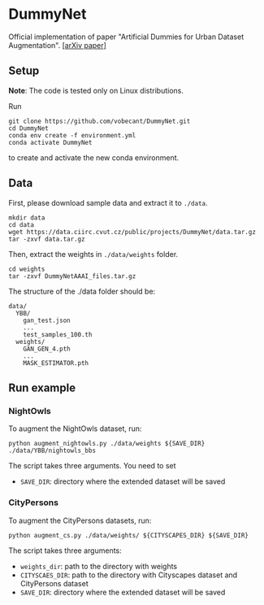 # DummyNet
Official implementation of paper "Artificial Dummies for Urban Dataset Augmentation". [[arXiv paper]](https://arxiv.org/abs/2012.08274)

## Setup
**Note**: The code is tested only on Linux distributions.

Run
```
git clone https://github.com/vobecant/DummyNet.git
cd DummyNet
conda env create -f environment.yml
conda activate DummyNet
```
to create and activate the new conda environment.

## Data
First, please download sample data and extract it to `./data`. 
```
mkdir data
cd data
wget https://data.ciirc.cvut.cz/public/projects/DummyNet/data.tar.gz
tar -zxvf data.tar.gz
```
Then, extract the weights in `./data/weights` folder.
```
cd weights
tar -zxvf DummyNetAAAI_files.tar.gz
```

The structure of the ./data folder should be:
```
data/
  YBB/
    gan_test.json
    ...
    test_samples_100.th
  weights/
    GAN_GEN_4.pth
    ...
    MASK_ESTIMATOR.pth
```

## Run example

### NightOwls
To augment the NightOwls dataset, run:
```
python augment_nightowls.py ./data/weights ${SAVE_DIR} ./data/YBB/nightowls_bbs
```
The script takes three arguments. You need to set
- `SAVE_DIR`: directory where the extended dataset will be saved

### CityPersons
To augment the CityPersons datasets, run:
```
python augment_cs.py ./data/weights/ ${CITYSCAPES_DIR} ${SAVE_DIR}
```
The script takes three arguments:
- `weights_dir`: path to the directory with weights
- `CITYSCAES_DIR`: path to the directory with Cityscapes dataset and CityPersons dataset
- `SAVE_DIR`: directory where the extended dataset will be saved
